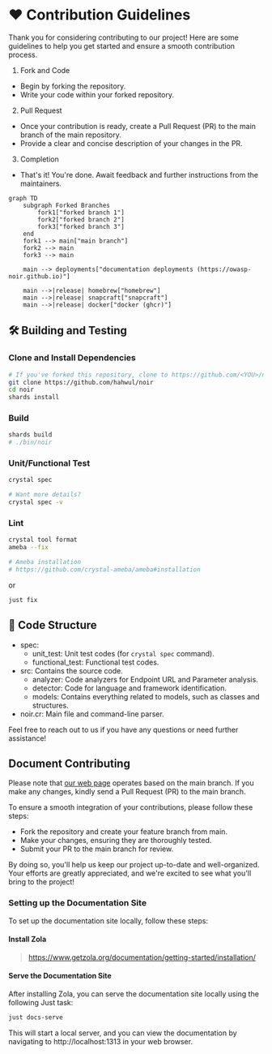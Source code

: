 # ❤️ Contribution Guidelines

Thank you for considering contributing to our project! Here are some guidelines to help you get started and ensure a smooth contribution process.

1. Fork and Code
- Begin by forking the repository.
- Write your code within your forked repository.

2. Pull Request
- Once your contribution is ready, create a Pull Request (PR) to the main branch of the main repository.
- Provide a clear and concise description of your changes in the PR.

3. Completion
- That's it! You're done. Await feedback and further instructions from the maintainers.

```mermaid
graph TD
    subgraph Forked Branches
        fork1["forked branch 1"]
        fork2["forked branch 2"]
        fork3["forked branch 3"]
    end
    fork1 --> main["main branch"]
    fork2 --> main
    fork3 --> main

    main --> deployments["documentation deployments (https://owasp-noir.github.io)"]

    main -->|release| homebrew["homebrew"]
    main -->|release| snapcraft["snapcraft"]
    main -->|release| docker["docker (ghcr)"]
```

## 🛠️ Building and Testing
### Clone and Install Dependencies

```bash
# If you've forked this repository, clone to https://github.com/<YOU>/noir
git clone https://github.com/hahwul/noir
cd noir
shards install
```

### Build
```bash
shards build
# ./bin/noir
```

### Unit/Functional Test
```bash
crystal spec

# Want more details?
crystal spec -v
```

### Lint
```bash
crystal tool format
ameba --fix

# Ameba installation
# https://github.com/crystal-ameba/ameba#installation
```

or

```bash
just fix
```

## 🧭 Code Structure

- spec:
  - unit_test: Unit test codes (for `crystal spec` command).
  - functional_test: Functional test codes.
- src: Contains the source code.
  - analyzer: Code analyzers for Endpoint URL and Parameter analysis.
  - detector: Code for language and framework identification.
  - models: Contains everything related to models, such as classes and structures.
- noir.cr: Main file and command-line parser.

Feel free to reach out to us if you have any questions or need further assistance!

## Document Contributing

Please note that [our web page](https://owasp-noir.github.io/noir/) operates based on the main branch. If you make any changes, kindly send a Pull Request (PR) to the main branch.

To ensure a smooth integration of your contributions, please follow these steps:

* Fork the repository and create your feature branch from main.
* Make your changes, ensuring they are thoroughly tested.
* Submit your PR to the main branch for review.

By doing so, you'll help us keep our project up-to-date and well-organized. Your efforts are greatly appreciated, and we're excited to see what you'll bring to the project!

### Setting up the Documentation Site

To set up the documentation site locally, follow these steps:

#### Install Zola

> https://www.getzola.org/documentation/getting-started/installation/

#### Serve the Documentation Site

After installing Zola, you can serve the documentation site locally using the following Just task:

```sh
just docs-serve
```

This will start a local server, and you can view the documentation by navigating to http://localhost:1313 in your web browser.
